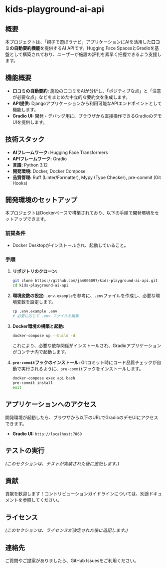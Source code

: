 # kids-playground-ai-api

## 概要

本プロジェクトは、「親子で遊ぼうナビ」アプリケーションにAIを活用した**口コミの自動要約機能**を提供するAI APIです。Hugging Face SpacesとGradioを基盤として構築されており、ユーザーが施設の評判を素早く把握できるよう支援します。

## 機能概要

*   **口コミの自動要約:** 施設の口コミをAIが分析し、「ポジティブな点」と「注意が必要な点」などをまとめた中立的な要約文を生成します。
*   **API提供:** Djangoアプリケーションから利用可能なAPIエンドポイントとして機能します。
*   **Gradio UI:** 開発・デバッグ用に、ブラウザから直接操作できるGradioのデモUIを提供します。

## 技術スタック

*   **AIフレームワーク:** Hugging Face Transformers
*   **APIフレームワーク:** Gradio
*   **言語:** Python 3.12
*   **開発環境:** Docker, Docker Compose
*   **品質管理:** Ruff (Linter/Formatter), Mypy (Type Checker), pre-commit (Git Hooks)

## 開発環境のセットアップ

本プロジェクトはDockerベースで構築されており、以下の手順で開発環境をセットアップできます。

### 前提条件

*   Docker Desktopがインストールされ、起動していること。

### 手順

1.  **リポジトリのクローン:**
    ```bash
    git clone https://github.com/jam006097/kids-playground-ai-api.git
    cd kids-playground-ai-api
    ```

2.  **環境変数の設定:**
    `.env.example`を参考に、`.env`ファイルを作成し、必要な環境変数を設定します。
    ```bash
    cp .env.example .env
    # 必要に応じて .env ファイルを編集
    ```

3.  **Docker環境の構築と起動:**
    ```bash
    docker-compose up --build -d
    ```
    これにより、必要な依存関係がインストールされ、Gradioアプリケーションがコンテナ内で起動します。

4.  **`pre-commit`フックのインストール:**
    Gitコミット時にコード品質チェックが自動で実行されるように、`pre-commit`フックをインストールします。
    ```bash
    docker-compose exec api bash
    pre-commit install
    exit
    ```

## アプリケーションへのアクセス

開発環境が起動したら、ブラウザから以下のURLでGradioのデモUIにアクセスできます。

*   **Gradio UI:** `http://localhost:7860`

## テストの実行

*(このセクションは、テストが実装された後に追記します。)*

## 貢献

貢献を歓迎します！コントリビューションガイドラインについては、別途ドキュメントを参照してください。

## ライセンス

*(このセクションは、ライセンスが決定された後に追記します。)*

## 連絡先

ご質問やご提案がありましたら、GitHub Issuesをご利用ください。
